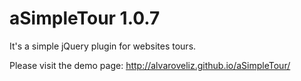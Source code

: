 # aSimpleTour 1.0.7

It's a simple jQuery plugin for websites tours.

Please visit the demo page: http://alvaroveliz.github.io/aSimpleTour/

